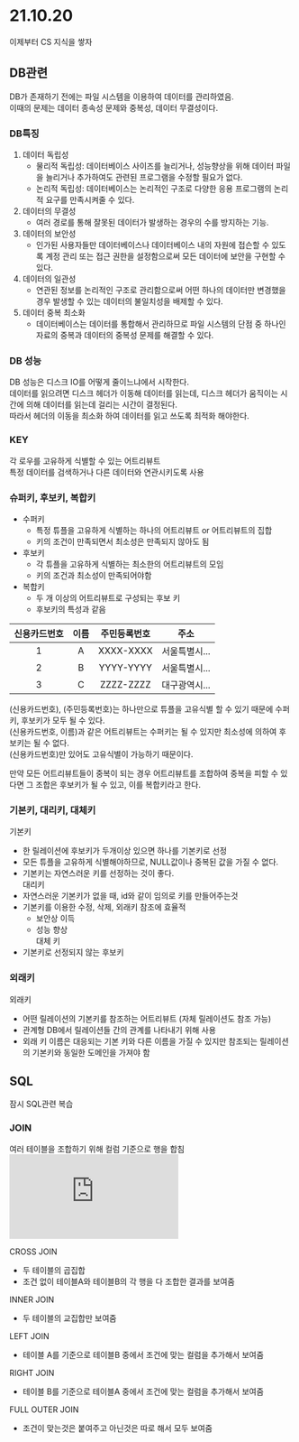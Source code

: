 # 21.10.20
이제부터 CS 지식을 쌓자

## DB관련
DB가 존재하기 전에는 파일 시스템을 이용하여 데이터를 관리하였음.  
이때의 문제는 데이터 종속성 문제와 중복성, 데이터 무결성이다.  

### DB특징
1. 데이터 독립성
    - 물리적 독립성: 데이터베이스 사이즈를 늘리거나, 성능향상을 위해 데이터 파일을 늘리거나 추가하여도 관련된 프로그램을 수정할 필요가 없다.  
    - 논리적 독립성: 데이터베이스는 논리적인 구조로 다양한 응용 프로그램의 논리적 요구를 만족시켜줄 수 있다.  
2. 데이터의 무결성
    - 여러 경로를 통해 잘못된 데이터가 발생하는 경우의 수를 방지하는 기능.  
3. 데이터의 보안성
    - 인가된 사용자들만 데이터베이스나 데이터베이스 내의 자원에 접슨할 수 있도록 계정 관리 또는 접근 권한을 설정함으로써 모든 데이터에 보안을 구현할 수 있다.  
4. 데이터의 일관성 
    - 연관된 정보를 논리적인 구조로 관리함으로써 어떤 하나의 데이터만 변경했을 경우 발생할 수 있는 데이터의 불일치성을 배제할 수 있다. 
5. 데이터 중복 최소화
    - 데이터베이스는 데이터를 통합해서 관리하므로 파일 시스템의 단점 중 하나인 자료의 중복과 데이터의 중복성 문제를 해결할 수 있다.  

### DB 성능
DB 성능은 디스크 IO를 어떻게 줄이느냐에서 시작한다.  
데이터를 읽으려면 디스크 헤더가 이동해 데이터를 읽는데, 디스크 헤더가 움직이는 시간에 의해 데이터를 읽는데 걸리는 시간이 결정된다.  
따라서 헤더의 이동을 최소화 하여 데이터를 읽고 쓰도록 최적화 해야한다.  

### KEY
각 로우를 고유하게 식별할 수 있는 어트리뷰트  
특정 데이터를 검색하거나 다른 데이터와 연관시키도록 사용  

### 슈퍼키, 후보키, 복합키
- 수퍼키
    - 특정 튜플을 고유하게 식별하는 하나의 어트리뷰트 or 어트리뷰트의 집합
    - 키의 조건이 만족되면서 최소성은 만족되지 않아도 됨
- 후보키
    - 각 튜플을 고유하게 식별하는 최소한의 어트리뷰트의 모임
    - 키의 조건과 최소성이 만족되어야함
- 복합키
    - 두 개 이상의 어트리뷰트로 구성되는 후보 키
    - 후보키의 특성과 같음

신용카드번호|이름|주민등록번호|주소  
:---:|:---:|:---:|:---:
1|A|XXXX-XXXX|서울특별시...
2|B|YYYY-YYYY|서울특별시...
3|C|ZZZZ-ZZZZ|대구광역시...

(신용카드번호), (주민등록번호)는 하나만으로 튜플을 고유식별 할 수 있기 때문에 수퍼키, 후보키가 모두 될 수 있다.  
(신용카드번호, 이름)과 같은 어트리뷰트는 수퍼키는 될 수 있지만 최소성에 의하여 후보키는 될 수 없다.  
(신용카드번호)만 있어도 고유식별이 가능하기 때문이다.  

만약 모든 어트리뷰트들이 중복이 되는 경우 어트리뷰트를 조합하여 중복을 피할 수 있다면 그 조합은 후보키가 될 수 있고, 이를 복합키라고 한다.  

### 기본키, 대리키, 대체키
기본키  
- 한 릴레이션에 후보키가 두개이상 있으면 하나를 기본키로 선정  
- 모든 튜플을 고유하게 식별해야하므로, NULL값이나 중복된 값을 가질 수 없다.  
- 기본키는 자연스러운 키를 선정하는 것이 좋다.  
대리키  
- 자연스러운 기본키가 없을 때, id와 같이 임의로 키를 만들어주는것  
- 기본키를 이용한 수정, 삭제, 외래키 참조에 효율적  
    - 보안상 이득  
    - 성능 향상  
대체 키  
- 기본키로 선정되지 않는 후보키  

### 외래키
외래키  
- 어떤 릴레이션의 기본키를 참조하는 어트리뷰트 (자체 릴레이션도 참조 가능)  
- 관계형 DB에서 릴레이션들 간의 관계를 나타내기 위해 사용  
- 외래 키 이름은 대응되는 기본 키와 다른 이름을 가질 수 있지만 참조되는 릴레이션의 기본키와 동일한 도메인을 가져야 함  

## SQL
잠시 SQL관련 복습

### JOIN
여러 테이블을 조합하기 위해 컬럼 기준으로 행을 합침  
![그림참고](https://github.com/Songwonseok/CS-Study/blob/main/Database/JOIN.md)  

CROSS JOIN  
- 두 테이블의 곱집합  
- 조건 없이 테이블A와 테이블B의 각 행을 다 조합한 결과를 보여줌  

INNER JOIN
- 두 테이블의 교집합만 보여줌  

LEFT JOIN
- 테이블 A를 기준으로 테이블B 중에서 조건에 맞는 컬럼을 추가해서 보여줌  

RIGHT JOIN
- 테이블 B를 기준으로 테이블A 중에서 조건에 맞는 컬럼을 추가해서 보여줌  

FULL OUTER JOIN
- 조건이 맞는것은 붙여주고 아닌것은 따로 해서 모두 보여줌  
